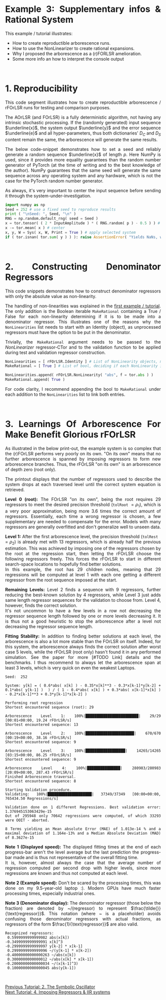 <div align="justify">

# Example 3: Supplementary infos & Rational System
This example / tutorial illustrates:
- How to create reproductible arborescence runs.
- How to use the NonLinearizer to create rational expansions.
- Why I proposed the arborescence as a (r)FORLSR amelioration.
- Some more info an how to interpret the console output

<br/>

# 1. Reproducibility
This code segment illustrates how to create reproductible arborescence / rFOrLSR runs for testing and comparison purposes.

The AOrLSR (and FOrLSR) is a fully deterministic algorithm, not having any intrinsic stochastic processing. If the (randomly generated) input sequence $\underline{x}$, the system output $\underline{y}$ and the error sequence $\underline{e}$ and all hyper-parameters, thus both dictionaries' $D_C$ and $D_S$ content remain the same, the arborescence will generate the same results.

The below code-snippet demonstrates how to set a seed and reliably generate a random sequence $\underline{x}$ of length $p$. Here NumPy is used, since it provides more equality guarantees than the random number generator of PyTorch (at the time of writing and to the best knowledge of the author). NumPy guarantees that the same seed will generate the same sequence across any operating system and any hardware, which is not the case for the PyTorch random number generator. 

As always, it's very important to center the input sequence before sending it through the system-under-investigation.

```python
import numpy as np
Seed = 252 # use a fixed seed to reproduce results
print ( "\nSeed: ", Seed, "\n" )
RNG = np.random.default_rng( seed = Seed )
x = tor.tensor( ( 2 * InputAmplitude ) * ( RNG.random( p ) - 0.5 ) ) # uniformly distributed white noise
x -= tor.mean( x ) # center
x, y, W = Sys( x, W, Print = True ) # apply selected system
if ( tor.isnan( tor.sum( y ) ) ): raise AssertionError( "Yields NaNs, which we don't like" )
```
<br/>

# 2. Constructing Denominator Regressors
This code snippets demonstrates how to construct denominator regressors with only the absolute value as non-linearity.

The handling of non-linearities was explained in the [first example / tutorial](https://github.com/Stee-T/rFOrLSR/tree/main/Examples/1_Linear_in_the_Parameters "Basics and Linear-in-the-parameter system fitting Example"). The only addition is the Boolean iterable `MakeRational` containing a True / False for each non-linearity determining if it is to be made into a denominator regressor. This illustrates one of the reasons why the `NonLinearities` list needs to start with an Identity (object), as unprocessed regressors must have the option to be put in the denominator.

Trivially, the `MakeRational` argument needs to be passed to the *NonLinearizer* regressor-CTor and to the validation function to be applied during test and validation regressor construction. 

```python
NonLinearities = [ rFOrLSR.Identity ] # List of NonLinearity objects, must start with identity
MakeRational = [ True ] # List of bool, deciding if each NonLinearity is to also be made rational

NonLinearities.append( rFOrLSR.NonLinearity( "abs", f = tor.abs ) )
MakeRational.append( True )
```

For code clarity, I recommend appending the bool to `MakeRational` under each addition to the `NonLinearities` list to link both entries.

<br/>

# 3. Learnings Of Arborescence For Make Benefit Glorious rFOrLSR
As illustrated in the below print-out, the example system is so complex that the (r)FOrLSR performs very poorly on its own. "On its own" means that no further arborescence is spanned by imposing regressors to form new arborescence branches. Thus, the rFOrLSR "on its own" is an arborescence of depth zero (root only).

The printout displays that the number of regressors used to describe the system drops at each traversed level until the correct system equation is retrieved.

**Level 0 (root):** The FOrLSR "on its own", being the root requires 29 regressors to meet the desired precision threshold (`tolRoot` $=\rho_1$), which is a very poor approximation, being more 3.6 times the correct amount of regressors. Essentially, each time a wrong regressor is chosen, a few supplementary are needed to compensate for the error. Models with many regressors are generally overfitted and don't generalize well to unseen data.

**Level 1:** After the first arborescence level, the precision threshold (`tolRest` $=\rho_2$) is already met with 13 regressors, which is already half the previous estimation. This was achieved by imposing one of the regressors chosen by the root at the regression start, then letting the rFOrLSR choose the following regressors freely. This forces the rFOrLSR to start in different search-space locations to hopefully find better solutions.   
In this example, the root has 29 children nodes, meaning that 29 regressions will be computed at level 1 with each one getting a different regressor from the root sequence imposed at the start. 

**Remaining Levels:** Level 2 finds a sequence with 9 regressors, further reducing the best-known solution by 4 regressors, while Level 3 just adds same length regressor sequences for the validation to choose from. Level 4, however, finds the correct solution.  
It's not uncommon to have a few levels in a row not decreasing the regressor sequence length followed by one or more levels decreasing it. It is thus not a good heuristic to stop the arborescence after a level not decreasing the regressor sequence length. 

**Fitting Stability:** In addition to finding better solutions at each level,  the arborescence is also a lot more stable than the FOrLSR on itself. Indeed, for this system, the arborescence always finds the correct solution after worst case 5 levels, while the rFOrLSR (root only) hasn't found it in any performed simulation. See the paper for more [#TODO Link] details and the benchmarks. I thus recommend to always let the arborescence span at least 3 levels, which is very quick on even the weakest Laptops.

```
Seed:  252

System: y[k] = ( 0.6*abs( x[k] ) - 0.35*x[k]**3 - 0.3*x[k-1]*y[k-2] + 0.1*abs( y[k-1] )  ) / ( 1 - 0.4*abs( x[k] ) + 0.3*abs( x[k-1]*x[k] ) - 0.2*x[k-1]**3 + 0.3*y[k-1]*x[k-2] )

Performing root regression
Shortest encountered sequence (root): 29

Arborescence Level 1: 100%|████████████████████████| 29/29 [00:01<00:00, 19.24 rFOrLSR/s]
Shortest encountered sequence: 13

Arborescence Level 2: 100%|██████████████████████| 670/670 [00:19<00:00, 38.16 rFOrLSR/s]
Shortest encountered sequence: 9

Arborescence Level 3: 100%|██████████████████| 14265/14265 [03:15<00:00, 86.25 rFOrLSR/s]
Shortest encountered sequence: 9

Arborescence Level 4: 100%|███████████████| 280983/280983 [20:09<00:00, 287.43 rFOrLSR/s]
Finished Arborescence traversal.
Shortest encountered sequence: 8

Starting Validation procedure.
Validating: 100%|████████████████████| 37349/37349 [00:00<00:00, 765434.50 Regressions/s]

Validation done on 1 different Regressions. Best validation error: 1.376945153063429e-15
Out of 295948 only 70642 regressions were computed, of which 33293 were OOIT - aborted.

8 Terms yielding an Mean absolute Error (MAE) of 1.013e-14 % and a maximal deviation of 1.164e-13% and a Median Absolute Deviation (MAD) of 8.3627e-15
```
**Note 1 (Displayed speed):** The displayed fitting times at the end of each progress-bar aren't the level average but the last prediction the progress-bar made and is thus not representative of the overall fitting time.  
It is, however, almost always the case that the average number of regression computed per second drop with higher levels, since more regressions are known and thus not computed at each level.

**Note 2 (Example speed):** Don't be scared by the processing times, this was done on my 9.5-year-old laptop :). Modern GPUs have much faster processing times, especially industrial ones.

**Note 3 (Denominator display):** The denominator regressor (those below the fraction) are denoted by ~/(regressor) to represent $\frac{\tilde{}}{\text{regressor}}$. This notation (where ~ is a placeholder) avoids confusing those denominator regressors with actual fractions, as regressors of the form $\frac{1}{\text{regressor}}$ are also valid.

```
Recognized regressors:
 0.5999999999999982 abs(x[k])
-0.3499999999999991 x[k]^3
-0.2999999999999997 y[k-2] * x[k-1]
 0.2999999999999996 ~/(y[k-1] * x[k-2])
-0.40000000000000263 ~/abs(x[k])
 0.3000000000000012 ~/abs(x[k] * x[k-1])
-0.20000000000000034 ~/(x[k-1]^3)
 0.10000000000000045 abs(y[k-1])
```

<br/>

[Previous Tutorial: 2. The Symbolic Oscillator](https://github.com/Stee-T/rFOrLSR/tree/main/Examples/2_Symbolic_Oscillator)  
[Next Tutorial: 4. Imposing Regressors & IIR systems](https://github.com/Stee-T/rFOrLSR/tree/main/Examples/4_Only_Ds_and_IIR)